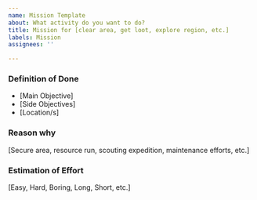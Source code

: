 ```yaml
---
name: Mission Template
about: What activity do you want to do?
title: Mission for [clear area, get loot, explore region, etc.]
labels: Mission
assignees: ''

---
```


### Definition of Done
- [Main Objective]
- [Side Objectives]
- [Location/s]

### Reason why
[Secure area, resource run, scouting expedition, maintenance efforts, etc.]

### Estimation of Effort
[Easy, Hard, Boring, Long, Short, etc.]

